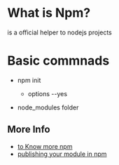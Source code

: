 # What is Npm?
is a official helper to nodejs projects

# Basic commnads
- npm init
  - options --yes

- node_modules folder

## More Info
- [to Know more npm](https://docs.npmjs.com/)
- [publishing your module in npm](http://evanhahn.com/make-an-npm-baby/)
